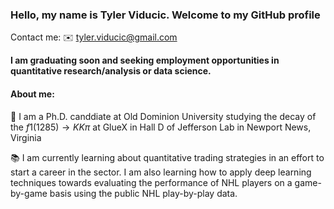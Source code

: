 ### Hello, my name is Tyler Viducic. Welcome to my GitHub profile
Contact me:
✉️ tyler.viducic@gmail.com

**I am graduating soon and seeking employment opportunities in quantitative research/analysis or data science.**

#### About me:
🔭 I am a Ph.D. canddiate at Old Dominion University studying the decay of the $f1(1285) \rightarrow KK\pi$ at GlueX in Hall D of Jefferson Lab in Newport News, Virginia

📚 I am currently learning about quantitative trading strategies in an effort to start a career in the sector. I am also learning how to apply deep learning techniques towards evaluating the performance of NHL players on a game-by-game basis using the public NHL play-by-play data. 

<!---
⚡️ Languages and Tools:
-->
